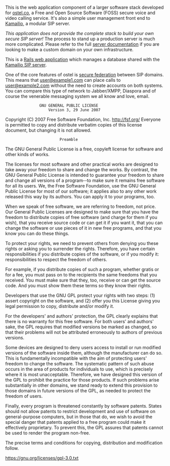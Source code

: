 This is the web application component of a larger software stack developed for [ostel.co](https://ostel.co), a Free and Open Source Software (FOSS)
secure voice and video calling service. It's also a simple user management front end to
[Kamailio](https://dev.guardianproject.info/projects/ostel/wiki/Kamailio), a modular SIP server.

_This application does not provide the complete stack to build your own secure SIP server!_ The process to stand up a production server is much more complicated. Please refer to the full [server documentation](https://dev.guardianproject.info/projects/ostel/wiki/Server_Documentation) if you are looking to make a custom domain on your own infrastructure.

This is a [Rails web application](https://dev.guardianproject.info/projects/ostel/wiki/Ruby_on_Rails) which manages a database shared with the [Kamailio SIP server](https://dev.guardianproject.info/projects/ostel/wiki/Kamailio).

One of the core features of ostel is [secure federation](https://dev.guardianproject.info/projects/ostel/wiki/Inter-domain_calling) between SIP domains. This means that user@example1.com can place calls to user@example2.com without the need to create accounts on both systems. You can compare this type of network to Jabber/XMPP, Diaspora and of course the venerable messaging system we all know and love, email.

                   GNU GENERAL PUBLIC LICENSE
                       Version 3, 29 June 2007

 Copyright (C) 2007 Free Software Foundation, Inc. <http://fsf.org/>
 Everyone is permitted to copy and distribute verbatim copies
 of this license document, but changing it is not allowed.

                            Preamble

  The GNU General Public License is a free, copyleft license for
software and other kinds of works.

  The licenses for most software and other practical works are designed
to take away your freedom to share and change the works.  By contrast,
the GNU General Public License is intended to guarantee your freedom to
share and change all versions of a program--to make sure it remains free
software for all its users.  We, the Free Software Foundation, use the
GNU General Public License for most of our software; it applies also to
any other work released this way by its authors.  You can apply it to
your programs, too.

  When we speak of free software, we are referring to freedom, not
price.  Our General Public Licenses are designed to make sure that you
have the freedom to distribute copies of free software (and charge for
them if you wish), that you receive source code or can get it if you
want it, that you can change the software or use pieces of it in new
free programs, and that you know you can do these things.

  To protect your rights, we need to prevent others from denying you
these rights or asking you to surrender the rights.  Therefore, you have
certain responsibilities if you distribute copies of the software, or if
you modify it: responsibilities to respect the freedom of others.

  For example, if you distribute copies of such a program, whether
gratis or for a fee, you must pass on to the recipients the same
freedoms that you received.  You must make sure that they, too, receive
or can get the source code.  And you must show them these terms so they
know their rights.

  Developers that use the GNU GPL protect your rights with two steps:
(1) assert copyright on the software, and (2) offer you this License
giving you legal permission to copy, distribute and/or modify it.

  For the developers' and authors' protection, the GPL clearly explains
that there is no warranty for this free software.  For both users' and
authors' sake, the GPL requires that modified versions be marked as
changed, so that their problems will not be attributed erroneously to
authors of previous versions.

  Some devices are designed to deny users access to install or run
modified versions of the software inside them, although the manufacturer
can do so.  This is fundamentally incompatible with the aim of
protecting users' freedom to change the software.  The systematic
pattern of such abuse occurs in the area of products for individuals to
use, which is precisely where it is most unacceptable.  Therefore, we
have designed this version of the GPL to prohibit the practice for those
products.  If such problems arise substantially in other domains, we
stand ready to extend this provision to those domains in future versions
of the GPL, as needed to protect the freedom of users.

  Finally, every program is threatened constantly by software patents.
States should not allow patents to restrict development and use of
software on general-purpose computers, but in those that do, we wish to
avoid the special danger that patents applied to a free program could
make it effectively proprietary.  To prevent this, the GPL assures that
patents cannot be used to render the program non-free.

  The precise terms and conditions for copying, distribution and
modification follow.

https://gnu.org/licenses/gpl-3.0.txt
